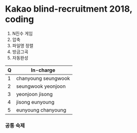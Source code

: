 # Kakao blind-recruitment 2018, coding

1. N진수 게임
2. 압축
3. 파일명 정렬
4. 방금그곡
5. 자동완성

|Q|In-charge|
|-|---------|
|1|chanyoung seungwook|
|2|seungwook yeonjoon|
|3|yeonjoon jisong|
|4|jisong eunyoung|
|5|eunyoung chanyoung|

### 공통 숙제

